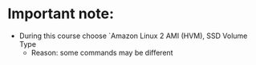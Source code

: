 # Important note:

- During this course choose `Amazon Linux 2 AMI (HVM), SSD Volume Type
  - Reason: some commands may be different 